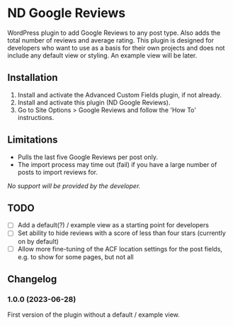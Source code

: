 # ND Google Reviews

WordPress plugin to add Google Reviews to any post type. Also adds the total number of reviews and average rating. This plugin is designed for developers who want to use as a basis for their own projects and does not include any default view or styling. An example view will be later.

## Installation

1. Install and activate the Advanced Custom Fields plugin, if not already.
2. Install and activate this plugin (ND Google Reviews).
3. Go to Site Options > Google Reviews and follow the 'How To' instructions.

## Limitations

- Pulls the last five Google Reviews per post only.
- The import process may time out (fail) if you have a large number of posts to import reviews for.

*No support will be provided by the developer.*

## TODO
- [ ] Add a default(?) / example view as a starting point for developers
- [ ] Set ability to hide reviews with a score of less than four stars (currently on by default)
- [ ] Allow more fine-tuning of the ACF location settings for the post fields, e.g. to show for some pages, but not all

## Changelog

### 1.0.0 (2023-06-28)
First version of the plugin without a default / example view.
